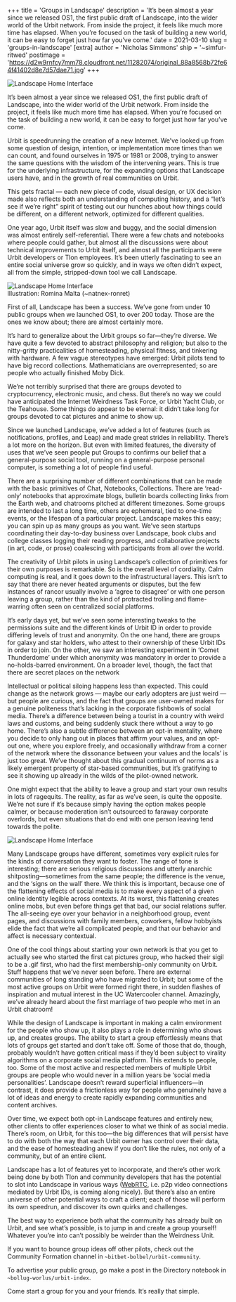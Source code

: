 +++
title = 'Groups in Landscape'
description = 'It’s been almost a year since we released OS1, the first public draft of Landscape, into the wider world of the Urbit network. From inside the project, it feels like much more time has elapsed. When you’re focused on the task of building a new world, it can be easy to forget just how far you’ve come.'
date = 2021-03-10
slug = 'groups-in-landscape'
[extra]
author = 'Nicholas Simmons'
ship = '~simfur-ritwed'
postimage = 'https://d2w9rnfcy7mm78.cloudfront.net/11282074/original_88a8568b72fe64f41402d8e7d57dae71.jpg'
+++

<img class="my-12 w-full" alt="Landscape Home Interface" src="https://d2w9rnfcy7mm78.cloudfront.net/11282074/original_88a8568b72fe64f41402d8e7d57dae71.jpg">

It’s been almost a year since we released OS1, the first public draft of Landscape, into the wider world of the Urbit network. From inside the project, it feels like much more time has elapsed. When you’re focused on the task of building a new world, it can be easy to forget just how far you’ve come. 

Urbit is speedrunning the creation of a new Internet. We’ve looked up from some question of design, intention, or implementation more times than we can count, and found ourselves in 1975 or 1981 or 2008, trying to answer the same questions with the wisdom of the intervening years. This is true for the underlying infrastructure, for the expanding options that Landscape users have, and in the growth of real communities on Urbit.  

This gets fractal — each new piece of code, visual design, or UX decision made also reflects both an understanding of computing history, and a “let’s see if we’re right” spirit of testing out our hunches about how things could be different, on a different network, optimized for different qualities. 

One year ago, Urbit itself was slow and buggy, and the social dimension was almost entirely self-referential. There were a few chats and notebooks where people could gather, but almost all the discussions were about technical improvements to Urbit itself, and almost all the participants were Urbit developers or Tlon employees. It’s been utterly fascinating to see an entire social universe grow so quickly, and in ways we often didn’t expect, all from the simple, stripped-down tool we call Landscape.

<img class="mt-12 w-4/5 m-auto" alt="Landscape Home Interface" src="https://d2w9rnfcy7mm78.cloudfront.net/11287068/original_d3939f97f9bb36dabdbd0eba9521036a.jpg?1616493194?bc=0">

<figcaption class="font-sans text-base mt-4 mb-12 text-gray-400">Illustration: Romina Malta (<span class="font-mono">~natnex-ronret<span>)</figcaption>

First of all, Landscape has been a success. We’ve gone from under 10 public groups when we launched OS1, to over 200 today. Those are the ones we know about; there are almost certainly more. 

It’s hard to generalize about the Urbit groups so far—they’re diverse. We have quite a few devoted to abstract philosophy and religion; but also to the nitty-gritty practicalities of homesteading, physical fitness, and tinkering with hardware. A few vague stereotypes have emerged: Urbit pilots tend to have big record collections. Mathematicians are overrepresented; so are people who actually finished Moby Dick. 

We’re not terribly surprised that there are groups devoted to cryptocurrency, electronic music, and chess. But there’s no way we could have anticipated the Internet Weirdness Task Force, or Urbit Yacht Club, or the Teahouse. Some things do appear to be eternal: it didn’t take long for groups devoted to cat pictures and anime to show up. 

Since we launched Landscape, we’ve added a lot of features (such as notifications, profiles, and Leap) and made great strides in reliability. There’s a lot more on the horizon. But even with limited features, the diversity of uses that we’ve seen people put Groups to confirms our belief that a general-purpose social tool, running on a general-purpose personal computer, is something a lot of people find useful. 

There are a surprising number of different combinations that can be made with the basic primitives of Chat, Notebooks, Collections. There are ‘read-only’ notebooks that approximate blogs, bulletin boards collecting links from the Earth web, and chatrooms pitched at different timezones. Some groups are intended to last a long time, others are ephemeral, tied to one-time events, or the lifespan of a particular project. Landscape makes this easy; you can spin up as many groups as you want. We’ve seen startups coordinating their day-to-day business over Landscape, book clubs and college classes logging their reading progress, and collaborative projects (in art, code, or prose) coalescing with participants from all over the world. 

The creativity of Urbit pilots in using Landscape’s collection of primitives for their own purposes is remarkable. So is the overall level of cordiality. Calm computing is real, and it goes down to the infrastructural layers. This isn’t to say that there are never heated arguments or disputes, but the few instances of rancor usually involve a ‘agree to disagree’ or with one person leaving a group, rather than the kind of protracted trolling and flame-warring often seen on centralized social platforms. 

It’s early days yet, but we’ve seen some interesting tweaks to the permissions suite and the different kinds of Urbit ID in order to provide differing levels of trust and anonymity. On the one hand, there are groups for galaxy and star holders, who attest to their ownership of these Urbit IDs in order to join. On the other, we saw an interesting experiment in ‘Comet Thunderdome’ under which anonymity was mandatory in order to provide a no-holds-barred environment. On a broader level, though, the fact that there are secret places on the network 

Intellectual or political siloing happens less than expected. This could change as the network grows — maybe our early adopters are just weird — but people are curious, and the fact that groups are user-owned makes for a genuine politeness that’s lacking in the corporate fishbowls of social media. There’s a difference between being a tourist in a country with weird laws and customs, and being suddenly stuck there without a way to go home. There’s also a subtle difference between an opt-in mentality, where you decide to only hang out in places that affirm your values, and an opt-out one, where you explore freely, and occasionally withdraw from a corner of the network where the dissonance between your values and the locals’ is just too great. We’ve thought about this gradual continuum of norms as a likely emergent property of star-based communities, but it’s gratifying to see it showing up already in the wilds of the pilot-owned network. 

One might expect that the ability to leave a group and start your own results in lots of ragequits. The reality, as far as we’ve seen, is quite the opposite. We’re not sure if it’s because simply having the option makes people calmer, or because moderation isn’t outsourced to faraway corporate overlords, but even situations that do end with one person leaving tend towards the polite.

<img class="my-12 w-4/5 m-auto" alt="Landscape Home Interface" src="https://d2w9rnfcy7mm78.cloudfront.net/11287069/original_be1681dc76516aba30e5af7951f8ac10.jpg?1616493194?bc=0">

Many Landscape groups have different, sometimes very explicit rules for the kinds of conversation they want to foster. The range of tone is interesting; there are serious religious discussions and utterly anarchic shitposting—sometimes from the same people; the difference is the venue, and the ‘signs on the wall’ there. We think this is important, because one of the flattening effects of social media is to make every aspect of a given online identity legible across contexts. At its worst, this flattening creates online mobs, but even before things get that bad, our social relations suffer. The all-seeing eye over your behavior in a neighborhood group, event pages, and discussions with family members, coworkers, fellow hobbyists elide the fact that we’re all complicated people, and that our behavior and affect is necessary contextual. 

One of the cool things about starting your own network is that you get to actually see who started the first cat pictures group, who hacked their sigil to be a .gif first, who had the first membership-only community on Urbit. Stuff happens that we’ve never seen before. There are external communities of long standing who have migrated to Urbit; but some of the most active groups on Urbit were formed right there, in sudden flashes of inspiration and mutual interest in the UC Watercooler channel. Amazingly, we’ve already heard about the first marriage of two people who met in an Urbit chatroom!

While the design of Landscape is important in making a calm environment for the people who show up, it also plays a role in determining who shows up, and creates groups. The ability to start a group effortlessly means that lots of groups get started and don’t take off. Some of those that do, though, probably wouldn’t have gotten critical mass if they’d been subject to virality algorithms on a corporate social media platform. This extends to people, too. Some of the most active and respected members of multiple Urbit groups are people who would never in a million years be ‘social media personalities’. Landscape doesn’t reward superficial influencers—in contrast, it does provide a frictionless way for people who genuinely have a lot of ideas and energy to create rapidly expanding communities and content archives. 

Over time, we expect both opt-in Landscape features and entirely new, other clients to offer experiences closer to what we think of as social media. There’s room, on Urbit, for this too—the big differences that will persist have to do with both the way that each Urbit owner has control over their data, and the ease of homesteading anew if you don’t like the rules, not only of a community, but of an entire client. 

Landscape has a lot of features yet to incorporate, and there’s other work being done by both Tlon and community developers that has the potential to slot into Landscape in various ways ([WebRTC](https://grants.urbit.org/proposals/21131866-webrtc-gall-agent-and-external-app), i.e. p2p video connections mediated by Urbit IDs, is coming along nicely). But there’s also an entire universe of other potential ways to craft a client; each of those will perform its own speedrun, and discover its own quirks and challenges. 

The best way to experience both what the community has already built on Urbit, and see what’s possible, is to jump in and create a group yourself! Whatever you’re into can’t possibly be weirder than the Weirdness Unit. 

If you want to bounce group ideas off other pilots, check out the Community Formation channel in `~bitbet-bolbel/urbit-community`. 

To advertise your public group, go make a post in the Directory notebook in `~bollug-worlus/urbit-index`. 

Come start a group for you and your friends. It’s really that simple. 